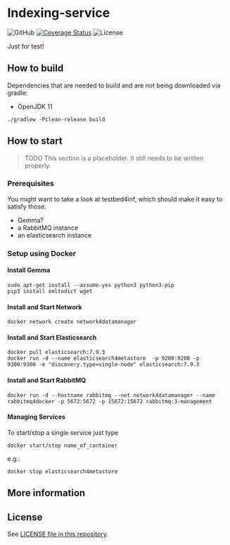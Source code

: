 # Indexing-service

![GitHub](../../actions/workflows/gradle.yml/badge.svg)
[![Coverage Status](https://coveralls.io/repos/github/kit-data-manager/indexing-service/badge.svg?branch=master)](https://coveralls.io/github/kit-data-manager/indexing-service?branch=master)
![License](https://img.shields.io/github/license/kit-data-manager/indexing-service.svg)

Just for test!


## How to build

Dependencies that are needed to build and are not being downloaded via gradle:

- OpenJDK 11

`./gradlew -Pclean-release build`

## How to start

> TODO This section is a placeholder. It still needs to be written properly.

### Prerequisites

You might want to take a look at testbed4inf, which should make it easy to satisfy those.

- Gemma?
- a RabbitMQ instance
- an elasticsearch instance

### Setup using Docker
#### Install Gemma
```
sudo apt-get install --assume-yes python3 python3-pip 
pip3 install xmltodict wget
```

#### Install and Start Network
```
docker network create network4datamanager
```

#### Install and Start Elasticsearch
```
docker pull elasticsearch:7.9.3
docker run -d --name elasticsearch4metastore  -p 9200:9200 -p 9300:9300 -e "discovery.type=single-node" elasticsearch:7.9.3
```

#### Install and Start RabbitMQ
```
docker run -d --hostname rabbitmq --net network4datamanager --name rabbitmq4docker -p 5672:5672 -p 15672:15672 rabbitmq:3-management
```
#### Managing Services
To start/stop a single service just type
```
docker start/stop name_of_container
```
e.g.:
```
docker stop elasticsearch4metastore
```


## More information

## License

See [LICENSE file in this repository](LICENSE).
